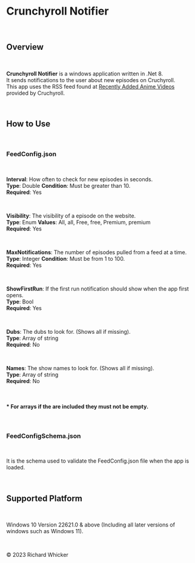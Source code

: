 # Crunchyroll Notifier #

<br>

## Overview ##

<br>

**Crunchyroll Notifier** is a windows application written in .Net 8.<br>
It sends notifications to the user about new episodes on Cruchyroll.<br>
This app uses the RSS feed found at [Recently Added Anime Videos](http://feeds.feedburner.com/crunchyroll/rss/anime)
provided by Cruchyroll.

<br>

## How to Use ##

<br>

### FeedConfig.json ###

<br>

**Interval**: How often to check for new episodes in seconds.<br>
**Type**: Double
**Condition**: Must be greater than 10.<br>
**Required**: Yes<br>

<br>

**Visibility**: The visibility of a episode on the website.<br>
**Type**: Enum
**Values**: All, all, Free, free, Premium, premium<br>
**Required**: Yes<br>

<br>

**MaxNotifications**: The number of episodes pulled from a feed at a time.<br>
**Type**: Integer
**Condition**: Must be from 1 to 100.<br>
**Required**: Yes<br>

<br>

**ShowFirstRun**: If the first run notification should show when the app first opens.<br>
**Type**: Bool<br>
**Required**: Yes<br>

<br>

**Dubs**: The dubs to look for. (Shows all if missing).<br>
**Type**: Array of string<br>
**Required**: No<br>

<br>

**Names**: The show names to look for. (Shows all if missing).<br>
**Type**: Array of string<br>
**Required**: No<br>

<br>

#### * **For arrays if the are included they must not be empty.** ####

<br>

### FeedConfigSchema.json ###

<br>

It is the schema used to validate the FeedConfig.json
file when the app is loaded.

<br>

## Supported Platform ##

<br>

Windows 10 Version 22621.0 & above (Including all later versions of windows such as Windows 11).

<br>

&copy; 2023 Richard Whicker